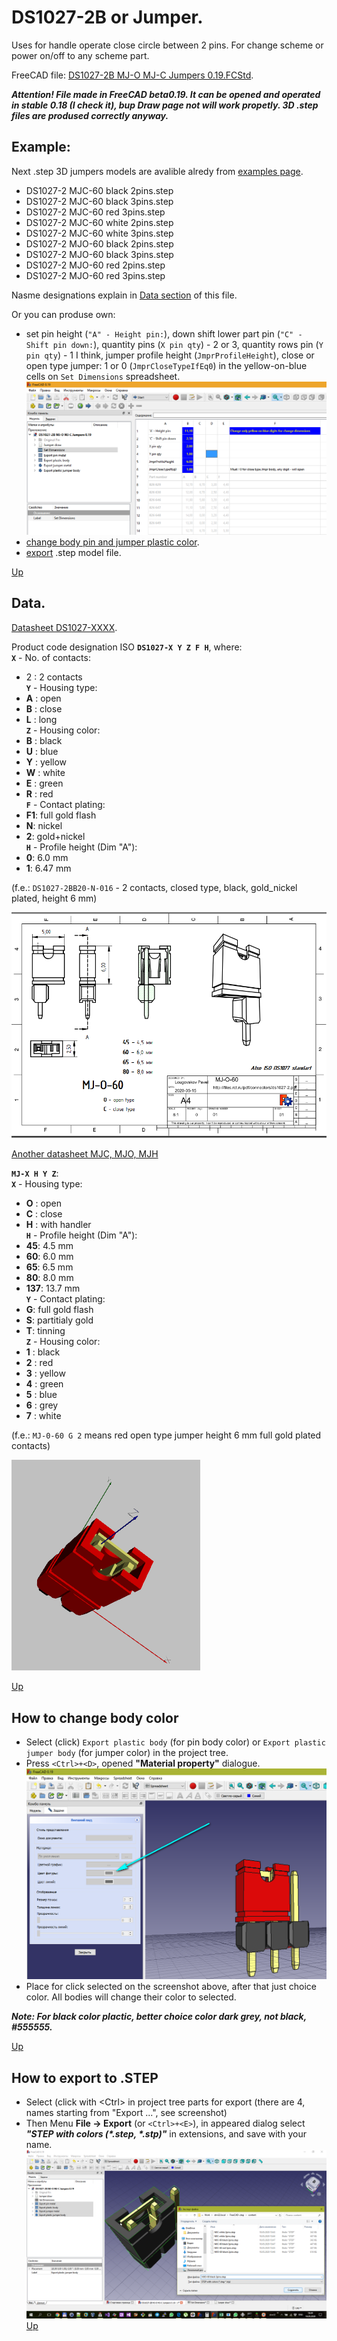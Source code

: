 # DS1027-2B or Jumper.

Uses for handle operate close circle between 2 pins. For change scheme or power on/off to any scheme part.

FreeCAD file: [DS1027-2B MJ-O MJ-C Jumpers 0.19.FCStd](https://github.com/lugovskovp/FreeCAD-.step/blob/master/content/DS1027-2B%20MJ-O%20MJ-C%20Jumpers%200.19.FCStd).

***Attention! File made in FreeCAD beta0.19. It can be opened and operated in stable 0.18 (I check it), bup Draw page not will work propetly. 3D .step files are prodused correctly anyway.***


## Example:

Next .step 3D jumpers models are avalible alredy from [examples page](https://github.com/lugovskovp/FreeCAD-.step/tree/master/step).

- DS1027-2 MJC-60 black 2pins.step
- DS1027-2 MJC-60 black 3pins.step
- DS1027-2 MJC-60 red 3pins.step
- DS1027-2 MJC-60 white 2pins.step
- DS1027-2 MJC-60 white 3pins.step
- DS1027-2 MJO-60 black 2pins.step
- DS1027-2 MJO-60 black 3pins.step
- DS1027-2 MJO-60 red 2pins.step
- DS1027-2 MJO-60 red 3pins.step

Nasme designations explain in [Data section](#data) of this file.

Or you can produse own:
- set pin height (`"A" - Height pin:`), down shift lower part pin (`"C" - Shift pin down:`), quantity pins (`X pin qty`) - 2 or 3, quantity rows pin (`Y pin qty`) - 1 I think, jumper profile height (`JmprProfileHeight`), close or open type jumper: 1 or 0 (`JmprCloseTypeIfEq0`) in the yellow-on-blue cells on `Set Dimensions` spreadsheet.
![how to change Set Dimension pad](https://github.com/lugovskovp/FreeCAD-.step/blob/master/pix/15.20.15.png)
- [change body pin and jumper plastic color](#how-to-change-body-color).
- [export](#how-to-export-to-step) .step model file.

[Up](#example)



## Data.

[Datasheet DS1027-XXXX](http://files.rct.ru/pdf/connectors/ds1027-2.pdf).

Product code designation ISO **`DS1027-X Y Z F H`**, where:<br/>
**`X`** - No. of contacts: 
- 2 : 2 contacts<br/>
**`Y`** - Housing type:
- **A** : open
- **B** : close
- **L** : long<br/>
**`Z`** - Housing color:
- **B** : black
- **U** : blue
- **Y** : yellow
- **W** : white
- **E** : green
- **R** : red<br/>
**`F`** - Contact plating:<br/>
- **F1**: full gold flash
- **N**: nickel
- **2**: gold+nickel<br/>
**`H`** - Profile height (Dim "A"):<br/>
- **0**: 6.0 mm
- **1**: 6.47 mm

(f.e.: `DS1027-2BB20-N-016` - 2 contacts, closed type, black, gold_nickel plated, height 6 mm)

![DipTrace](https://github.com/lugovskovp/FreeCAD-.step/blob/master/pix/10.36.16.png)

[Another datasheet MJC, MJO, MJH](http://files.rct.ru/pdf/connectors/he.pdf)

**`MJ-X H Y Z`**:<br/>
**`X`** - Housing type:
- **O** : open
- **C** : close
- **H** : with handler<br/>
**`H`** - Profile height (Dim "A"):<br/>
- **45**: 4.5 mm
- **60**: 6.0 mm
- **65**: 6.5 mm
- **80**: 8.0 mm
- **137**: 13.7 mm<br/>
**`Y`** - Contact plating:<br/>
- **G**: full gold flash
- **S**: partitialy gold
- **T**: tinning<br/>
**`Z`** - Housing color:
- **1** : black
- **2** : red
- **3** : yellow
- **4** : green
- **5** : blue
- **6** : grey
- **7** : white<br/>

(f.e.: `MJ-0-60 G 2` means red open type jumper height 6 mm full gold plated contacts)

![Drawing](https://github.com/lugovskovp/FreeCAD-.step/blob/master/pix/10.42.30.png)

[Up](#example)




## How to change body color

- Select (click) `Export plastic body` (for pin body color) or `Export plastic jumper body` (for jumper color) in the project tree.
- Press `<Ctrl>+<D>`, opened **"Material property"** dialogue.<br/>![Material property](https://github.com/lugovskovp/FreeCAD-.step/blob/master/pix/10.40.11.png)
- Place for click selected on the screenshot above, after that just choice color. All bodies will change their color to selected.

***Note: For black color plactic, better choice color dark grey, not black, #555555.***

[Up](#example)



## How to export to .STEP

- Select (click with &lt;Ctrl&gt; in project tree parts for export (there are 4, names starting from "Export ...", see screenshot)
- Then Menu **File -> Export** (or `<Ctrl>+<E>`), in appeared dialog select ***"STEP with colors (\*.step, \*.stp)"*** in extensions, and save with your name.
![Material property](https://github.com/lugovskovp/FreeCAD-.step/blob/master/pix/10.49.33.png )
[Up](#example)
